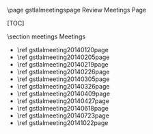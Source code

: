 \page gstlalmeetingspage Review Meetings Page

[TOC]

\section meetings Meetings

- \ref gstlalmeeting20140120page
- \ref gstlalmeeting20140205page
- \ref gstlalmeeting20140219page
- \ref gstlalmeeting20140226page
- \ref gstlalmeeting20140305page
- \ref gstlalmeeting20140326page
- \ref gstlalmeeting20140409page
- \ref gstlalmeeting20140427page
- \ref gstlalmeeting20140618page
- \ref gstlalmeeting20140723page
- \ref gstlalmeeting20141022page
